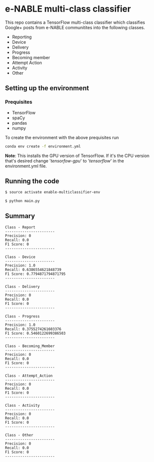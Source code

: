 # e-NABLE multi-class classifier 

This repo contains a TensorFlow multi-class classifier which classifies Google+ posts from e-NABLE communitites into the following classes.
* Reporting
* Device
* Delivery 
* Progress
* Becoming member
* Attempt Action
* Activity
* Other

## Setting up the environment

### Prequisites
* TensorFlow
* spaCy
* pandas
* numpy

To create the environment with the above prequisites run
```bash
conda env create -f environment.yml
```

**Note**: This installs the GPU version of TensorFlow. If it's the CPU version that's desired change '_tensorfow-gpu_' to '_tensorflow_' in the environment.yml file.

## Running the code

```bash
$ source activate enable-multiclassifier-env

$ python main.py
```

## Summary

```
Class - Report
-----------------------
Precision: 0
Recall: 0.0
F1 Score: 0
-----------------------

Class - Device
-----------------------
Precision: 1.0
Recall: 0.6386554621848739
F1 Score: 0.7794871794871795
-----------------------

Class - Delivery
-----------------------
Precision: 0
Recall: 0.0
F1 Score: 0
-----------------------

Class - Progress
-----------------------
Precision: 1.0
Recall: 0.3755274261603376
F1 Score: 0.5460122699386503
-----------------------

Class - Becoming_Member
-----------------------
Precision: 0
Recall: 0.0
F1 Score: 0
-----------------------

Class - Attempt_Action
-----------------------
Precision: 0
Recall: 0.0
F1 Score: 0
-----------------------

Class - Activity
-----------------------
Precision: 0
Recall: 0.0
F1 Score: 0
-----------------------

Class - Other
-----------------------
Precision: 0
Recall: 0.0
F1 Score: 0
-----------------------
```
